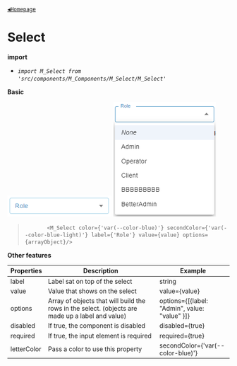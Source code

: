 [`◀️Homepage`](../../../README.md)

# **Select** 


**import**
- *`import M_Select from 'src/components/M_Components/M_Select/M_Select'`*

**Basic**

![Alt text](../../../public/README/images/Select_1.png)
![Alt text](../../../public/README/images/Select_2.png)
>            <M_Select color={'var(--color-blue)'} secondColor={'var(--color-blue-light)'} label={'Role'} value={value} options={arrayObject}/>

**Other features**

| Properties  | Description                                                                                      | Example                                       |
| ----------- | ------------------------------------------------------------------------------------------------ | --------------------------------------------- |
| label       | Label sat on top of the select                                                                   | string                                        |
| value       | Value that shows on the select                                                                   | value={value}                                 |
| options     | Array of objects that will build the rows in the select. (objects are made up a label and value) | options={[{label: "Admin", value: "value" }]} |
| disabled    | If true, the component is disabled                                                               | disabled={true}                               |
| required    | If true, the input element is required                                                           | required={true}                               |
| letterColor | Pass a color to use this property                                                                | secondColor={'var(--color-blue)'}             |